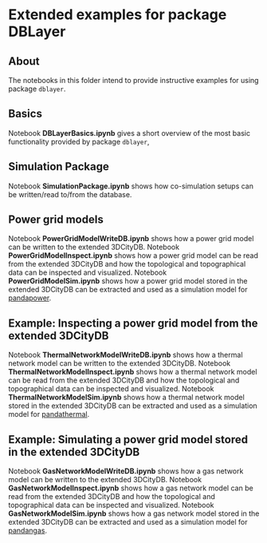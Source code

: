 # Extended examples for package DBLayer


## About

The notebooks in this folder intend to provide instructive examples for using package `dblayer`.


## Basics

Notebook **DBLayerBasics.ipynb** gives a short overview of the most basic functionality provided by package `dblayer`,


## Simulation Package

Notebook **SimulationPackage.ipynb** shows how co-simulation setups can be written/read to/from the database.


## Power grid models

Notebook **PowerGridModelWriteDB.ipynb** shows how a power grid model can be written to the extended 3DCityDB.
Notebook **PowerGridModelInspect.ipynb** shows how a power grid model can be read from the extended 3DCityDB and how the topological and topographical data can be inspected and visualized.
Notebook **PowerGridModelSim.ipynb** shows how a power grid model stored in the extended 3DCityDB can be extracted and used as a simulation model for [pandapower](https://pandapower.readthedocs.io/en/v2.0.1/index.html).


## Example: Inspecting a power grid model from the extended 3DCityDB

Notebook **ThermalNetworkModelWriteDB.ipynb** shows how a thermal network model can be written to the extended 3DCityDB.
Notebook **ThermalNetworkModelInspect.ipynb** shows how a thermal network model can be read from the extended 3DCityDB and how the topological and topographical data can be inspected and visualized.
Notebook **ThermalNetworkModelSim.ipynb** shows how a thermal network model stored in the extended 3DCityDB can be extracted and used as a simulation model for [pandathermal](https://github.com/IntegrCiTy/PandaThermal).



## Example: Simulating a power grid model stored in the extended 3DCityDB

Notebook **GasNetworkModelWriteDB.ipynb** shows how a gas network model can be written to the extended 3DCityDB.
Notebook **GasNetworkModelInspect.ipynb** shows how a gas network model can be read from the extended 3DCityDB and how the topological and topographical data can be inspected and visualized.
Notebook **GasNetworkModelSim.ipynb** shows how a gas network model stored in the extended 3DCityDB can be extracted and used as a simulation model for [pandangas](https://github.com/IntegrCiTy/PandaNGas).
